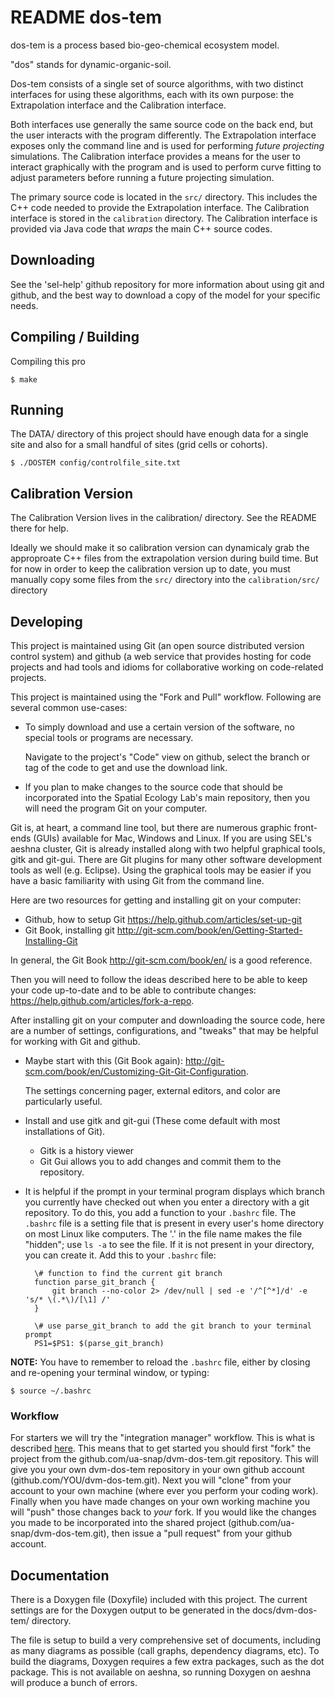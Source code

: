 README dos-tem
============
dos-tem is a process based bio-geo-chemical ecosystem model. 

"dos" stands for dynamic-organic-soil.

Dos-tem consists of a single set of source algorithms, with two distinct interfaces for using these algorithms, each with its own purpose: the Extrapolation interface and the Calibration interface.

Both interfaces use generally the same source code on the back end, but the user interacts with the program differently. The Extrapolation interface exposes only the command line and is used for performing *future projecting* simulations. The Calibration interface provides a means for the user to interact graphically with the program and is used to perform curve fitting to adjust parameters before running a future projecting simulation.

The primary source code is located in the `src/` directory. This includes the C++ code needed to provide the Extrapolation interface. The Calibration interface is stored in the `calibration` directory. The Calibration interface is provided via Java code that *wraps* the main C++ source codes. 

Downloading
-------------
See the 'sel-help' github repository for more information about using git and github, and the best way to download a copy of the model for your specific needs.




Compiling / Building
--------------------
Compiling this pro

    $ make

Running
---------
The DATA/ directory of this project should have enough data for a single site and also for a small handful of sites (grid cells or cohorts).


    $ ./DOSTEM config/controlfile_site.txt


Calibration Version
------------------
The Calibration Version lives in the calibration/ directory. See the README there for help.

Ideally we should make it so calibration version can dynamicaly grab the approproate C++ files from the extrapolation version during build time. But for now in order to keep the calibration version up to date, you must manually copy some files from the `src/` directory into the `calibration/src/` directory

Developing
-----------
This project is maintained using Git (an open source distributed version control system) and github (a web service that provides hosting for code projects and had tools and idioms for collaborative working on code-related projects.

This project is maintained using the "Fork and Pull" workflow. Following are several common use-cases:

* To simply download and use a certain version of the software, no special tools or programs are necessary.
    
    Navigate to the project's "Code" view on github, select the branch or tag of the code to get and use the download link.

* If you plan to make changes to the source code that should be incorporated into the Spatial Ecology Lab's main repository, then you will need the program Git on your computer. 

Git is, at heart, a command line tool, but there are numerous graphic front-ends (GUIs) available for Mac, Windows and Linux. If you are using SEL's aeshna cluster, Git is already installed along with two helpful graphical tools, gitk and git-gui. There are Git plugins for many other software development tools as well (e.g. Eclipse). Using the graphical tools may be easier if you have a basic familiarity with using Git from the command line.

Here are two resources for getting and installing git on your computer:

* Github, how to setup Git <https://help.github.com/articles/set-up-git>
* Git Book, installing git <http://git-scm.com/book/en/Getting-Started-Installing-Git>

In general, the Git Book <http://git-scm.com/book/en/> is a good reference.

Then you will need to follow the ideas described here to be able to keep your code up-to-date and to be able to contribute changes: <https://help.github.com/articles/fork-a-repo>.

After installing git on your computer and downloading the source code, here are a number of settings, configurations, and "tweaks" that may be helpful for working with Git and github.

* Maybe start with this (Git Book again): <http://git-scm.com/book/en/Customizing-Git-Git-Configuration>.
    
    The settings concerning pager, external editors, and color are particularly useful.

* Install and use gitk and git-gui (These come default with most installations of Git).
    
    * Gitk is a history viewer
    * Git Gui allows you to add changes and commit them to the repository.

* It is helpful if the prompt in your terminal program displays which branch you currently have checked out when you enter a directory with a git repository. To do this, you add a function to your `.bashrc` file. The `.bashrc` file is a setting file that is present in every user's home directory on most Linux like computers. The '.' in the file name makes the file "hidden"; use `ls -a` to see the file. If it is not present in your directory, you can create it. Add this to your `.bashrc` file:

        \# function to find the current git branch
        function parse_git_branch {
            git branch --no-color 2> /dev/null | sed -e '/^[^*]/d' -e 's/* \(.*\)/[\1] /'
        }
        
        \# use parse_git_branch to add the git branch to your terminal prompt
        PS1=$PS1: $(parse_git_branch)

**NOTE:** You have to remember to reload the `.bashrc` file, either by closing and re-opening your terminal window, or typing:

    $ source ~/.bashrc


### Workflow

For starters we will try the "integration manager" workflow. This is what is described [here](https://help.github.com/articles/fork-a-repo). This means that to get started you should first "fork" the project from the github.com/ua-snap/dvm-dos-tem.git repository. This will give you your own dvm-dos-tem repository in your own github account (github.com/YOU/dvm-dos-tem.git). Next you will "clone" from your account to your own machine (where ever you perform your coding work). Finally when you have made changes on your own working machine you will "push" those changes back to _your_ fork. If you would like the changes you made to be incorporated into the shared project (github.com/ua-snap/dvm-dos-tem.git), then issue a "pull request" from your github account.

Documentation
-------------
There is a Doxygen file (Doxyfile) included with this project. The current settings are for the Doxygen output to be generated in the docs/dvm-dos-tem/ directory.

The file is setup to build a very comprehensive set of documents, including as many diagrams as possible (call graphs, dependency diagrams, etc). To build the diagrams, Doxygen requires a few extra packages, such as the dot package. This is not available on aeshna, so running Doxygen on aeshna will produce a bunch of errors.
